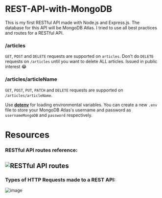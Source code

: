 # REST-API-with-MongoDB
This is my first RESTful API made with Node.js and Express.js. The database for this API will be MongoDB Atlas. I tried to use all best practices and routes for a RESTful API.

### /articles
`GET`, `POST` and `DELETE` requests are supported on `articles`.
Don't do `DELETE` requests on `/articles` until you want to delete ALL articles. Issued in public interest 😂
### /articles/articleName
`GET`, `POST`, `PUT`, `PATCH` and `DELETE` requests are supported on `/articles/articleName`.

Use **[dotenv](https://www.npmjs.com/package/dotenv)** for loading environmental variables. You can create a new `.env` file to store your MongoDB Atlas's username and password as `usernameMongoDB` and `password` respectively.

# Resources
### RESTful API routes reference:
![RESTful API routes](https://user-images.githubusercontent.com/70312106/131220544-bf0733f2-0b98-4f5c-a634-919c2b0a00e9.png)
------
### Types of HTTP Requests made to a REST API:
![image](https://user-images.githubusercontent.com/70312106/131220590-5797b558-6f94-49e4-b7fb-47ed71424e4d.png)

